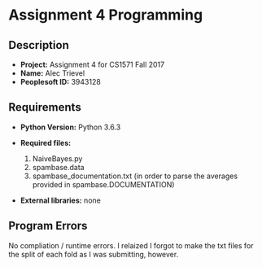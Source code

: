 # Assignment 4 Programming #

## Description ##

* __Project:__ Assignment 4 for CS1571 Fall 2017
* __Name:__ Alec Trievel
* __Peoplesoft ID:__ 3943128

## Requirements ##

* __Python Version:__ Python 3.6.3
* __Required files:__
  1. NaiveBayes.py
  1. spambase.data
  1. spambase_documentation.txt (in order to parse the averages provided in spambase.DOCUMENTATION)

* __External libraries:__ none

## Program Errors ##

No compliation / runtime errors.
I relaized I forgot to make the txt files for the split of each fold as I was submitting, however.